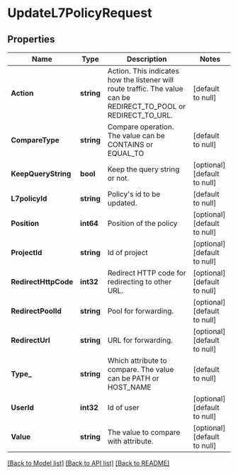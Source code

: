 # UpdateL7PolicyRequest

## Properties
Name | Type | Description | Notes
------------ | ------------- | ------------- | -------------
**Action** | **string** | Action. This indicates how the listener will route traffic. The value can be REDIRECT_TO_POOL or REDIRECT_TO_URL. | [default to null]
**CompareType** | **string** | Compare operation. The value can be CONTAINS or EQUAL_TO | [default to null]
**KeepQueryString** | **bool** | Keep the query string or not. | [optional] [default to null]
**L7policyId** | **string** | Policy&#39;s id to be updated. | [default to null]
**Position** | **int64** | Position of the policy | [optional] [default to null]
**ProjectId** | **string** | Id of project | [optional] [default to null]
**RedirectHttpCode** | **int32** | Redirect HTTP code for redirecting to other URL. | [optional] [default to null]
**RedirectPoolId** | **string** | Pool for forwarding. | [optional] [default to null]
**RedirectUrl** | **string** | URL for forwarding. | [optional] [default to null]
**Type_** | **string** | Which attribute to compare. The value can be PATH or HOST_NAME | [default to null]
**UserId** | **int32** | Id of user | [optional] [default to null]
**Value** | **string** | The value to compare with attribute. | [optional] [default to null]

[[Back to Model list]](../README.md#documentation-for-models) [[Back to API list]](../README.md#documentation-for-api-endpoints) [[Back to README]](../README.md)


